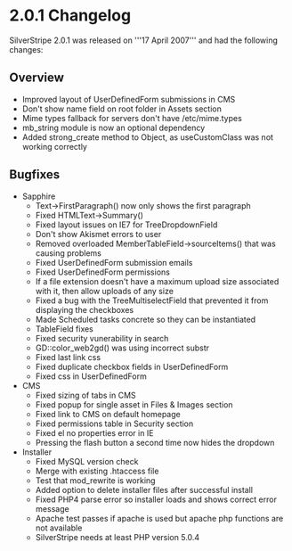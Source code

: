 #  2.0.1 Changelog

SilverStripe 2.0.1 was released on '''17 April 2007''' and had the following changes:

## Overview

  * Improved layout of UserDefinedForm submissions in CMS
  * Don't show name field on root folder in Assets section
  * Mime types fallback for servers don't have /etc/mime.types
  * mb_string module is now an optional dependency
  * Added strong_create method to Object, as useCustomClass was not working correctly

## Bugfixes

  * Sapphire
      * Text->FirstParagraph() now only shows the first paragraph
      * Fixed HTMLText->Summary()
      * Fixed layout issues on IE7 for TreeDropdownField
      * Don't show Akismet errors to user
      * Removed overloaded MemberTableField->sourceItems() that was causing problems
      * Fixed UserDefinedForm submission emails
      * Fixed UserDefinedForm permissions
      * If a file extension doesn't have a maximum upload size associated with it, then allow uploads of any size
      * Fixed a bug with the TreeMultiselectField that prevented it from displaying the checkboxes
      * Made Scheduled tasks concrete so they can be instantiated
      * TableField fixes
      * Fixed security vunerability in search
      * GD::color_web2gd() was using incorrect substr
      * Fixed last link css
      * Fixed duplicate checkbox fields in UserDefinedForm
      * Fixed css in UserDefinedForm
  * CMS
      * Fixed sizing of tabs in CMS
      * Fixed popup for single asset in Files & Images section
      * Fixed link to CMS on default homepage
      * Fixed permissions table in Security section
      * Fixed el no properties error in IE
      * Pressing the flash button a second time now hides the dropdown
  * Installer
	  * Fixed MySQL version check
	  * Merge with existing .htaccess file
	  * Test that mod_rewrite is working
	  * Added option to delete installer files after successful install
	  * Fixed PHP4 parse error so installer loads and shows correct error message
	  * Apache test passes if apache is used but apache php functions are not available
	  * SilverStripe needs at least PHP version 5.0.4
